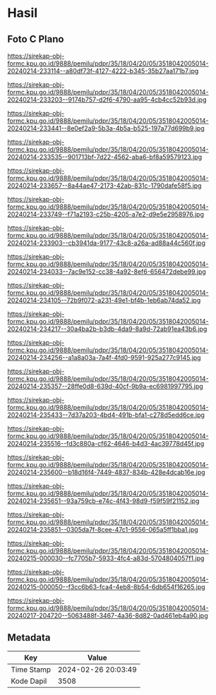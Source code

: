 # Hasil

## Foto C Plano

https://sirekap-obj-formc.kpu.go.id/9888/pemilu/pdpr/35/18/04/20/05/3518042005014-20240214-233114--a80df73f-4127-4222-b345-35b27aa171b7.jpg

https://sirekap-obj-formc.kpu.go.id/9888/pemilu/pdpr/35/18/04/20/05/3518042005014-20240214-233203--9174b757-d2f6-4790-aa95-4cb4cc52b93d.jpg

https://sirekap-obj-formc.kpu.go.id/9888/pemilu/pdpr/35/18/04/20/05/3518042005014-20240214-233441--8e0ef2a9-5b3a-4b5a-b525-197a77d699b9.jpg

https://sirekap-obj-formc.kpu.go.id/9888/pemilu/pdpr/35/18/04/20/05/3518042005014-20240214-233535--901713bf-7d22-4562-aba6-bf8a59579123.jpg

https://sirekap-obj-formc.kpu.go.id/9888/pemilu/pdpr/35/18/04/20/05/3518042005014-20240214-233657--8a44ae47-2173-42ab-831c-1790dafe58f5.jpg

https://sirekap-obj-formc.kpu.go.id/9888/pemilu/pdpr/35/18/04/20/05/3518042005014-20240214-233749--f71a2193-c25b-4205-a7e2-d9e5e2958976.jpg

https://sirekap-obj-formc.kpu.go.id/9888/pemilu/pdpr/35/18/04/20/05/3518042005014-20240214-233903--cb3941da-9177-43c8-a26a-ad88a44c560f.jpg

https://sirekap-obj-formc.kpu.go.id/9888/pemilu/pdpr/35/18/04/20/05/3518042005014-20240214-234033--7ac9e152-cc38-4a92-8ef6-656472debe99.jpg

https://sirekap-obj-formc.kpu.go.id/9888/pemilu/pdpr/35/18/04/20/05/3518042005014-20240214-234105--72b9f072-a231-49e1-bf4b-1eb6ab74da52.jpg

https://sirekap-obj-formc.kpu.go.id/9888/pemilu/pdpr/35/18/04/20/05/3518042005014-20240214-234217--30a4ba2b-b3db-4da9-8a9d-72ab91ea43b6.jpg

https://sirekap-obj-formc.kpu.go.id/9888/pemilu/pdpr/35/18/04/20/05/3518042005014-20240214-234256--a1a8a03a-7a4f-4fd0-9591-925a277c9145.jpg

https://sirekap-obj-formc.kpu.go.id/9888/pemilu/pdpr/35/18/04/20/05/3518042005014-20240214-235357--28ffe0d8-639d-40cf-9b9a-ec6981997795.jpg

https://sirekap-obj-formc.kpu.go.id/9888/pemilu/pdpr/35/18/04/20/05/3518042005014-20240214-235433--7d37a203-4bd4-491b-bfa1-c278d5edd6ce.jpg

https://sirekap-obj-formc.kpu.go.id/9888/pemilu/pdpr/35/18/04/20/05/3518042005014-20240214-235516--fd3c880a-cf62-4646-b4d3-4ac39778d45f.jpg

https://sirekap-obj-formc.kpu.go.id/9888/pemilu/pdpr/35/18/04/20/05/3518042005014-20240214-235600--b18d16f4-7449-4837-834b-428e4dcab16e.jpg

https://sirekap-obj-formc.kpu.go.id/9888/pemilu/pdpr/35/18/04/20/05/3518042005014-20240214-235651--93a759cb-e74c-4f43-98d9-f59f59f21152.jpg

https://sirekap-obj-formc.kpu.go.id/9888/pemilu/pdpr/35/18/04/20/05/3518042005014-20240214-235851--0305da7f-8cee-47c1-9556-065a5ff1bba1.jpg

https://sirekap-obj-formc.kpu.go.id/9888/pemilu/pdpr/35/18/04/20/05/3518042005014-20240215-000030--fc7705b7-5933-4fc4-a83d-5704804057f1.jpg

https://sirekap-obj-formc.kpu.go.id/9888/pemilu/pdpr/35/18/04/20/05/3518042005014-20240215-000050--f3cc6b63-fca4-4eb8-8b54-6db654f16265.jpg

https://sirekap-obj-formc.kpu.go.id/9888/pemilu/pdpr/35/18/04/20/05/3518042005014-20240217-204720--5063488f-3467-4a36-8d82-0ad461eb4a90.jpg


## Metadata

| Key        | Value               |
| ---------- | ------------------- |
| Time Stamp | 2024-02-26 20:03:49 |
| Kode Dapil | 3508                |



